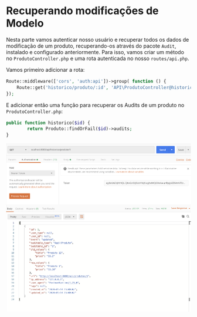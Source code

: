 # Recuperando modificações de Modelo

Nesta parte vamos autenticar nosso usuário e recuperar todos os dados de modificação de um produto, recuperando-os através do pacote `Audit`, instalado e configurado anteriormente. Para isso, vamos criar um método no `ProdutoController.php` e uma rota autenticada no nosso `routes/api.php`.

Vamos primeiro adicionar a rota:

```php
Route::middleware(['cors', 'auth:api'])->group( function () {
    Route::get('historico/produto/:id', 'API\ProdutoController@historico');
});
```



E adicionar então uma função para recuperar os Audits de um produto no `ProdutoController.php`:

```php
public function historico($id) {
        return Produto::findOrFail($id)->audits;
}
```



![image-20200114203726216](assets/image-20200114203726216.png)

